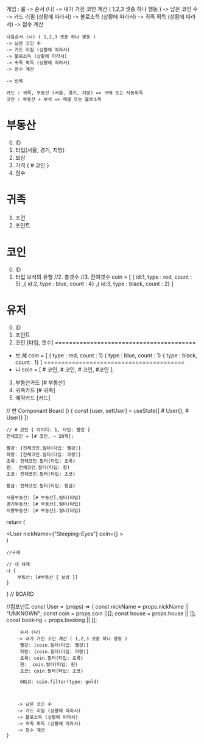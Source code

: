 게임 : 
    룰 -> 순서 (나) 
    -> 내가 가진 코인 계산 ( 1,2,3 셋중 하나 행동 ) 
    -> 남은 코인 수 
    -> 카드 리필 (상황에 따라서) 
    -> 불로소득 (상황에 따라서) 
    -> 귀족 획득 (상황에 따라서) 
    -> 점수 계산 

    다음순서 (너) ( 1,2,3 셋중 하나 행동 ) 
    -> 남은 코인 수 
    -> 카드 리필 (상황에 따라서) 
    -> 불로소득 (상황에 따라서) 
    -> 귀족 획득 (상황에 따라서) 
    -> 점수 계산 

    -> 반복 
        
    카드 : 귀족, 부동산 (서울, 경기, 지방) => 구매 또는 자동획득 
    코인 : 부동산 + 보석 => 채굴 또는 불로소득

# 부동산
0. ID
1. 타입(서울, 경기, 지방)
2. 보상 
3. 가격 { # 코인 }
4. 점수

# 귀족
1. 조건
2. 포인트

# 코인
0. ID
1. 타입 보석의 유형
//2. 총갯수
//3. 잔여갯수
coin = [
         { id:1, type : red, count : 5}
        ,{ id:2, type : blue, count : 4}
        ,{ id:3, type : black, count : 2}
    ]

# 유저
0. ID
1. 포인트
2. 코인 [타입, 겟수]
========================================
- 보,혜
    coin = [
        { type : red, count : 1}
        { type : blue, count : 1}
        { type : black, count : 1}
    ]
========================================
- 나
    coin = [ # 코인, # 코인, # 코인, #코인 ];

3. 부동산카드 [# 부동산]
4. 귀족카드 [# 귀족]
5. 예약카드 [카드]


// 판
Componant Board () {
    const [user, setUser] = useState([
        # User{},
        # User{}
    ])

    // # 코인 { 아이디: 1, 타입: 빨강 }
    전체코인 = [# 코인, ~ 20개];

    빨강: [전체코인.필터(타입: 빨강)]
    파랑: [전체코인.필터(타입: 파랑)]
    초록: 전체코인.필터(타입: 초록)
    흰:  전체코인.필터(타입: 흰)
    초코: 전체코인.필터(타입: 초코)

    황금: 전체코인.필터(타입: 황금)

    서울부동산: [# 부동산].필터(타입)
    경기부동산: [# 부동산].필터(타입)
    지방부동산: [# 부동산].필터(타입)


   return (
       <div>
            <User nickName={"Sleeping-Eyes"} coin={} >
       </div>
   )
    

    //구매 
    
    // 내 차례
    나 {
        부동산: [#부동산 { 보상 }]
    }

   

} // BOARD

 //컴포넌트
    const User = (props) => {
        const nickName = props.nickName || "UNKNOWN";
        const coin = props.coin ||[];
        const house = props.house || [];
        const booking = props.booking || [];
        
         순서 (나) 
        -> 내가 가진 코인 계산 ( 1,2,3 셋중 하나 행동 ) 
         빨강: [coin.필터(타입: 빨강)]
         파랑: [coin.필터(타입: 파랑)]
         초록: coin.필터(타입: 초록)
         흰:  coin.필터(타입: 흰)
         초코: coin.필터(타입: 초코)

         GOLD: coin.filter(type: gold)

        

        -> 남은 코인 수 
        -> 카드 리필 (상황에 따라서) 
        -> 불로소득 (상황에 따라서) 
        -> 귀족 획득 (상황에 따라서) 
        -> 점수 계산
    }